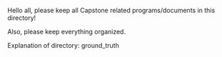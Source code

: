 Hello all, please keep all Capstone related programs/documents in this directory!

Also, please keep everything organized. 

Explanation of directory:
ground_truth